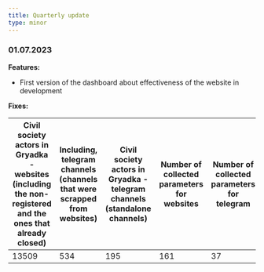 ```yaml
---
title: Quarterly update
type: minor
---
```


### 01.07.2023

**Features:**

* First version of the dashboard about effectiveness of the website in development

**Fixes:**

| Civil society actors in Gryadka - websites (including the non-registered and the ones that already closed) | Including, telegram channels (channels that were scrapped from websites) | Civil society actors in Gryadka - telegram channels (standalone channels) | Number of collected parameters for websites | Number of collected parameters for telegram | Number of collected parameters for vkontakte |
| - | - | - | - | - | - |
| 13509 | 534 | 195 | 161 | 37 | 13 |
